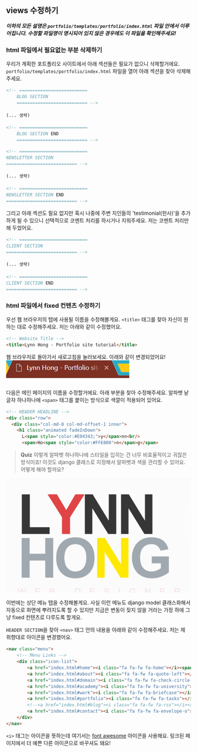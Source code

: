 ## views 수정하기

***이하의 모든 설명은 `portfolio/templates/portfolio/index.html` 파일 안에서 
이루어집니다. 수정할 파일명이 명시되어 있지 않은 경우에도 이 파일을 확인해주세요!***


### html 파일에서 필요없는 부분 삭제하기
우리가 계획한 포트폴리오 사이트에서 아래 섹션들은 필요가 없으니 삭제할거에요.
`portfolio/templates/portfolio/index.html` 파일을 열어 아래 섹션을 찾아 삭제해주세요.
```html
<!-- ==========================
    BLOG SECTION 
    =========================== -->

(... 생략)

<!-- ==========================
    BLOG SECTION END
    =========================== -->

```

```html
<!-- ==========================
NEWSLETTER SECTION 
=========================== -->

(... 생략)

<!-- ==========================
NEWSLETTER SECTION END
=========================== -->
```

그리고 아래 섹션도 필요 없지만 혹시 나중에 주변 지인들의 'testimonial(헌사)'을 추가하게 될 수 있으니
선택적으로 코멘트 처리를 하시거나 지워주세요.
저는 코멘트 처리만 해 두었어요.

```html
<!-- ==========================
CLIENT SECTION 
=========================== -->

(... 생략)

<!-- ==========================
CLIENT SECTION END
=========================== -->
```


### html 파일에서 fixed 컨텐츠 수정하기
우선 웹 브라우저의 탭에 사용될 이름을 수정해볼게요.
`<title>` 태그를 찾아 자신이 원하는 대로 수정해주세요.
저는 아래와 같이 수정했어요.
```html
<!-- Website Title -->
<title>Lynn Hong - Portfolio site tutorial</title>
```

웹 브라우저로 돌아가서 새로고침을 눌러보세요.
아래와 같이 변경되었어요!
![title 태그 수정 후](img/16.png)


다음은 메인 페이지의 이름을 수정할거에요.
아래 부분을 찾아 수정해주세요.
알파벳 낱글자 하나하나에 `<span>` 태그를 붙이는 방식으로 색깔이 적용되어 있어요.
```html
<!-- HEADER HEADLINE -->
<div class="row">
  <div class="col-md-8 col-md-offset-1 inner">
    <h1 class="animated fadeInDown">
      L<span style="color:#E04343;">y</span>nn<br/>
      <span>Ho<span style="color:#FFE800">n</span>g</span>
```
> **Quiz** 이렇게 알파벳 하나하나에 스타일을 입히는 건 너무 비효율적이고 귀찮은 방식이죠!
이것도 django 클래스로 지정해서 알파벳과 색을 관리할 수 있어요. 어떻게 해야 할까요?

![메인 페이지 이름 알파벳 수정 후](img/17.PNG)


이번에는 상단 메뉴 탭을 수정해볼게요.
사실 이런 메뉴도 django model 클래스화해서 자동으로 화면에 뿌려지도록 할 수 있지만
지금은 변동이 잦지 않을 거라는 가정 하에 그냥 fixed 컨텐츠로 다루도록 할게요.

`HEADER SECTION`을 찾아 `<nav>` 태그 안의 내용을 아래와 같이 수정해주세요.
저는 제 취향대로 아이콘을 변경했어요.
```html
<nav class="menu">
    <!-- Menu Links -->
    <div class="icon-list">
        <a href="index.html#home"><i class="fa fa-fw fa-home"></i><span>Home</span></a>
        <a href="index.html#about"><i class="fa fa-fw fa-quote-left"></i><span>About</span></a>
        <a href="index.html#domain"><i class="fa fa-fw fa-check-circle-o"></i><span>Job Domain</span></a>
        <a href="index.html#academy"><i class="fa fa-fw fa-university"></i><span>Academy</span></a>
        <a href="index.html#work"><i class="fa fa-fw fa-briefcase"></i><span>Work</span></a>
        <a href="index.html#portfolio"><i class="fa fa-fw fa-tasks"></i><span>Portfolio</span></a>
        <!--<a href="index.html#blog"><i class="fa fa-fw fa-rss"></i><span>Blog</span></a>-->
        <a href="index.html#contact"><i class="fa fa-fw fa-envelope-o"></i><span>Contact</span></a>
    </div>
</nav>
```



`<i>` 태그는 아이콘을 뜻하는데 여기서는 [font awesome](http://fontawesome.io/icons/) 아이콘을 사용해요.
링크된 페이지에서 더 예쁜 다른 아이콘으로 바꾸셔도 돼요!
